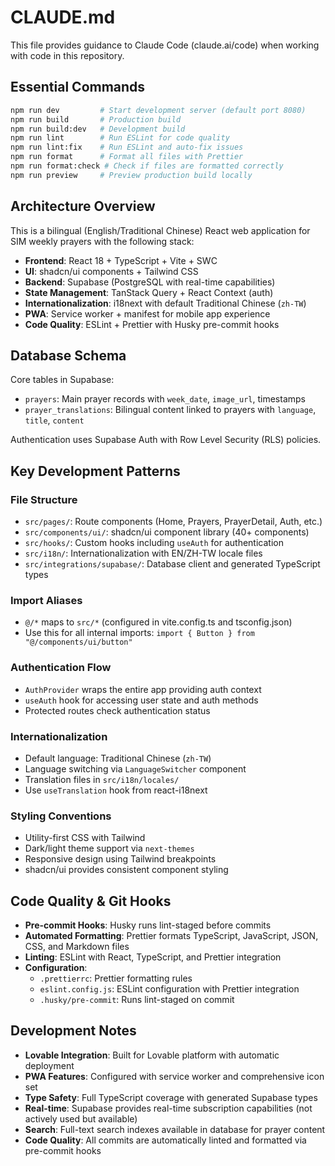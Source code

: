 # CLAUDE.md

This file provides guidance to Claude Code (claude.ai/code) when working with code in this repository.

## Essential Commands

```bash
npm run dev         # Start development server (default port 8080)
npm run build       # Production build
npm run build:dev   # Development build  
npm run lint        # Run ESLint for code quality
npm run lint:fix    # Run ESLint and auto-fix issues
npm run format      # Format all files with Prettier
npm run format:check # Check if files are formatted correctly
npm run preview     # Preview production build locally
```

## Architecture Overview

This is a bilingual (English/Traditional Chinese) React web application for SIM weekly prayers with the following stack:

- **Frontend**: React 18 + TypeScript + Vite + SWC
- **UI**: shadcn/ui components + Tailwind CSS  
- **Backend**: Supabase (PostgreSQL with real-time capabilities)
- **State Management**: TanStack Query + React Context (auth)
- **Internationalization**: i18next with default Traditional Chinese (`zh-TW`)
- **PWA**: Service worker + manifest for mobile app experience
- **Code Quality**: ESLint + Prettier with Husky pre-commit hooks

## Database Schema

Core tables in Supabase:
- `prayers`: Main prayer records with `week_date`, `image_url`, timestamps
- `prayer_translations`: Bilingual content linked to prayers with `language`, `title`, `content`

Authentication uses Supabase Auth with Row Level Security (RLS) policies.

## Key Development Patterns

### File Structure
- `src/pages/`: Route components (Home, Prayers, PrayerDetail, Auth, etc.)
- `src/components/ui/`: shadcn/ui component library (40+ components)
- `src/hooks/`: Custom hooks including `useAuth` for authentication
- `src/i18n/`: Internationalization with EN/ZH-TW locale files
- `src/integrations/supabase/`: Database client and generated TypeScript types

### Import Aliases
- `@/*` maps to `src/*` (configured in vite.config.ts and tsconfig.json)
- Use this for all internal imports: `import { Button } from "@/components/ui/button"`

### Authentication Flow
- `AuthProvider` wraps the entire app providing auth context
- `useAuth` hook for accessing user state and auth methods
- Protected routes check authentication status

### Internationalization
- Default language: Traditional Chinese (`zh-TW`) 
- Language switching via `LanguageSwitcher` component
- Translation files in `src/i18n/locales/`
- Use `useTranslation` hook from react-i18next

### Styling Conventions
- Utility-first CSS with Tailwind
- Dark/light theme support via `next-themes`
- Responsive design using Tailwind breakpoints
- shadcn/ui provides consistent component styling

## Code Quality & Git Hooks

- **Pre-commit Hooks**: Husky runs lint-staged before commits
- **Automated Formatting**: Prettier formats TypeScript, JavaScript, JSON, CSS, and Markdown files
- **Linting**: ESLint with React, TypeScript, and Prettier integration
- **Configuration**: 
  - `.prettierrc`: Prettier formatting rules
  - `eslint.config.js`: ESLint configuration with Prettier integration
  - `.husky/pre-commit`: Runs lint-staged on commit

## Development Notes

- **Lovable Integration**: Built for Lovable platform with automatic deployment
- **PWA Features**: Configured with service worker and comprehensive icon set
- **Type Safety**: Full TypeScript coverage with generated Supabase types
- **Real-time**: Supabase provides real-time subscription capabilities (not actively used but available)
- **Search**: Full-text search indexes available in database for prayer content
- **Code Quality**: All commits are automatically linted and formatted via pre-commit hooks